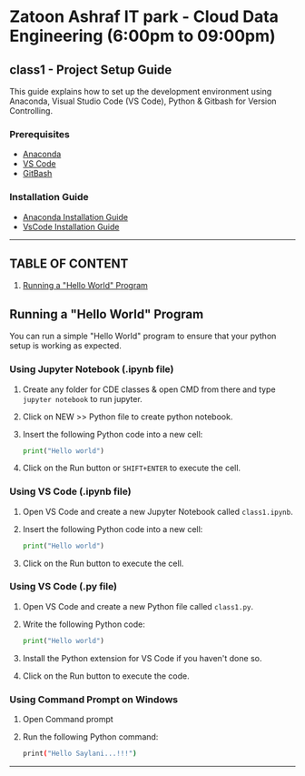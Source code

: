# Zatoon Ashraf IT park - Cloud Data Engineering (6:00pm to 09:00pm)

## class1 - Project Setup Guide

This guide explains how to set up the development environment using Anaconda, Visual Studio Code (VS Code), Python & Gitbash for Version Controlling.

### Prerequisites

- [Anaconda](https://www.anaconda.com/products/individual#Downloads)
- [VS Code](https://code.visualstudio.com/Download)
- [GitBash](https://git-scm.com/downloads)

### Installation Guide

- [Anaconda Installation Guide](https://github.com/aiwithqasim/Saylani_Python_911/blob/dev/docs/Anaconda%26%20JupyterNotebook%20Installation.pdf)
- [VsCode Installation Guide](https://code.visualstudio.com/Download)

---

## TABLE OF CONTENT

1. [Running a "Hello World" Program](#running-a-hello-world-program)

## Running a "Hello World" Program

You can run a simple "Hello World" program to ensure that your python setup is working as expected.

### Using Jupyter Notebook (.ipynb file)
1. Create any folder for CDE classes & open CMD from there and type `jupyter notebook` to run jupyter.
2. Click on NEW >> Python file to create python notebook.
3. Insert the following Python code into a new cell:

    ```python
    print("Hello world")
    ```

3. Click on the Run button or `SHIFT+ENTER` to execute the cell.

### Using VS Code (.ipynb file)

1. Open VS Code and create a new Jupyter Notebook called `class1.ipynb`.
2. Insert the following Python code into a new cell:

    ```python
    print("Hello world")
    ```

3. Click on the Run button to execute the cell.

### Using VS Code (.py file)

1. Open VS Code and create a new Python file called `class1.py`.
2. Write the following Python code:

    ```python
    print("Hello world")
    ```

3. Install the Python extension for VS Code if you haven't done so.
4. Click on the Run button to execute the code.

### Using Command Prompt on Windows

1. Open Command prompt
2. Run the following Python command:

    ```bash
    print("Hello Saylani...!!!")
    ```

---




